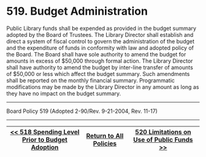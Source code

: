 # 519. Budget Administration

Public Library funds shall be expended as provided in the budget summary adopted by the Board of Trustees. The Library Director shall establish and direct a system of fiscal control to govern the administration of the budget and the expenditure of funds in conformity with law and adopted policy of the Board. The Board shall have sole authority to amend the budget for amounts in excess of $50,000 through formal action. The Library Director shall have authority to amend the budget by inter-line transfer of amounts of $50,000 or less which affect the budget summary. Such amendments shall be reported on the monthly financial summary. Programmatic modifications may be made by the Library Director in any amount as long as they have no impact on the budget summary.

---

Board Policy 519 (Adopted 2-90/Rev. 9-21-2004, Rev. 11-17)

---
[<< 518 Spending Level Prior to Budget Adoption](/policies/500-administration-support/518.md) | [Return to All Policies](/policies/) | [520 Limitations on Use of Public Funds >>](/policies/500-administration-support/520.md)
--- | --- | ---
